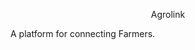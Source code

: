 <div align="center" display='flex' width="100%">
  <p style={{fontSize:'20px'}}>Agrolink</p>
</div>
A platform for connecting Farmers.